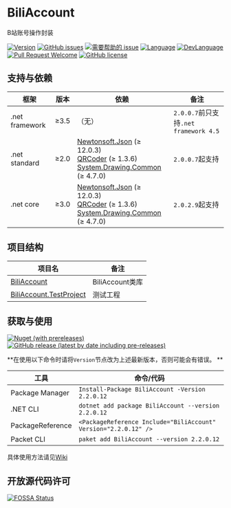 # BiliAccount
B站账号操作封装

[![Version](https://img.shields.io/github/release/LeoChen98/BiliAccount.svg?label=Version)](https://github.com/LeoChen98/BiliAccount/releases)
[![GitHub issues](https://img.shields.io/github/issues/LeoChen98/BiliAccount.svg)](https://github.com/LeoChen98/BiliAccount/issues)
[![需要帮助的 issue](https://img.shields.io/github/issues/LeoChen98/BiliAccount/help%20wanted.svg?label=需要帮助的%20issue)](https://github.com/LeoChen98/BiliAccount/issues?q=is%3Aissue+is%3Aopen+label%3A%22help+wanted%22)
[![Language](https://img.shields.io/badge/%E8%AF%AD%E8%A8%80-%E4%B8%AD%E6%96%87-brightgreen.svg)](#)
[![DevLanguage](https://img.shields.io/badge/%E5%BC%80%E5%8F%91%E8%AF%AD%E8%A8%80-C%23-brightgreen.svg)](#)
[![Pull Request Welcome](https://img.shields.io/badge/Pull%20request-welcome-brightgreen.svg)](#)
[![GitHub license](https://img.shields.io/github/license/LeoChen98/BiliUPDesktopTool.svg)](https://github.com/LeoChen98/BiliUPDesktopTool/blob/master/LICENSE)

## 支持与依赖
框架|版本|依赖|备注
---|---|---|---
.net framework|≥3.5|（无）|`2.0.0.7`前只支持`.net framework 4.5`
.net standard|≥2.0|[Newtonsoft.Json](//github.com/JamesNK/Newtonsoft.Json) (≥ 12.0.3)<br/>[QRCoder](//github.com/codebude/QRCoder/) (≥ 1.3.6)<br/>[System.Drawing.Common](//github.com/dotnet/corefx) (≥ 4.7.0)|`2.0.0.7`起支持
.net core|≥3.0|[Newtonsoft.Json](//github.com/JamesNK/Newtonsoft.Json) (≥ 12.0.3)<br/>[QRCoder](//github.com/codebude/QRCoder/) (≥ 1.3.6)<br/>[System.Drawing.Common](//github.com/dotnet/corefx) (≥ 4.7.0)|`2.0.2.9`起支持

## 项目结构
项目名|备注
--|--
[BiliAccount](https://github.com/LeoChen98/BiliAccount/wiki/BiliAccount)|BiliAccount类库
[BiliAccount.TestProject](https://github.com/LeoChen98/BiliAccount/wiki/BiliAccount.TestProject)|测试工程

## 获取与使用

[![Nuget (with prereleases)](https://img.shields.io/nuget/vpre/BiliAccount?color=%23004080&logo=nuget)](https://www.nuget.org/packages/BiliAccount/)
[![GitHub release (latest by date including pre-releases)](https://img.shields.io/github/v/release/LeoChen98/BiliAccount?include_prereleases&logo=github)](https://github.com/LeoChen98/BiliAccount/releases/latest)

**在使用以下命令时请将`Version`节点改为上述最新版本，否则可能会有错误。 **

工具|命令/代码
--|--
Package Manager|`Install-Package BiliAccount -Version 2.2.0.12`
.NET CLI|`dotnet add package BiliAccount --version 2.2.0.12`
PackageReference|`<PackageReference Include="BiliAccount" Version="2.2.0.12" />`
Packet CLI|`paket add BiliAccount --version 2.2.0.12`

具体使用方法请见[Wiki](https://github.com/LeoChen98/BiliAccount/wiki)

## 开放源代码许可
[![FOSSA Status](https://app.fossa.io/api/projects/git%2Bgithub.com%2FLeoChen98%2FBiliAccount.svg?type=large)](https://app.fossa.io/projects/git%2Bgithub.com%2FLeoChen98%2FBiliAccount?ref=badge_large)
